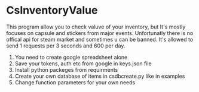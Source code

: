# CsInventoryValue
This program allow you to check valuve of your inventory, but It's mostly focuses on capsule and stickers from major events. Unfortunatly there is no offical api for steam market and sometimes u can be banned. It's allowed to send 1 requests per 3 seconds and 600 per day.

1. You need to create google spreadsheet alone
2. Save your tokens, auth etc from google in keys.json file
3. Install python packeges from requirments
4. Create your own database of items in csdbcreate.py like in examples
5. Change function parameters for your own needs
